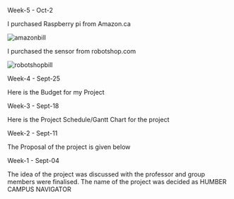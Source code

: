 Week-5 - Oct-2

I purchased Raspberry pi from Amazon.ca

![amazonbill](https://user-images.githubusercontent.com/43181567/47049698-11329180-d16c-11e8-81d5-18eb4ec82cfb.png)

I purchased the sensor from robotshop.com

![robotshopbill](https://user-images.githubusercontent.com/43181567/47049705-14c61880-d16c-11e8-8cce-6dd2eb901e12.png)

Week-4 - Sept-25

Here is the Budget for my Project

Week-3 - Sept-18

Here is the Project Schedule/Gantt Chart for the project

Week-2 - Sept-11

The Proposal of the project is given below

Week-1 - Sept-04

The idea of the project was discussed with the professor and group members were finalised. 
The name of the project was decided as HUMBER CAMPUS NAVIGATOR
